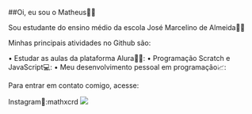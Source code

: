 ##Oi, eu sou o Matheus🤧👀

Sou estudante do ensino médio da escola José Marcelino de Almeida🍌🍌

Minhas principais atividades no Github são:

• Estudar as aulas da plataforma Alura📖😔:
• Programação Scratch e JavaScript💻:
• Meu desenvolvimento pessoal em programação📈:

Para entrar em contato comigo, acesse:

Instagram📸:mathxcrd
![](https://encrypted-tbn0.gstatic.com/images?q=tbn:ANd9GcTzbhFmiBhaZf6Tl3fzUErHTFdBrvUDrQ2csDjdoAXbgK_AmZ_KiC64YH38&s=10)
